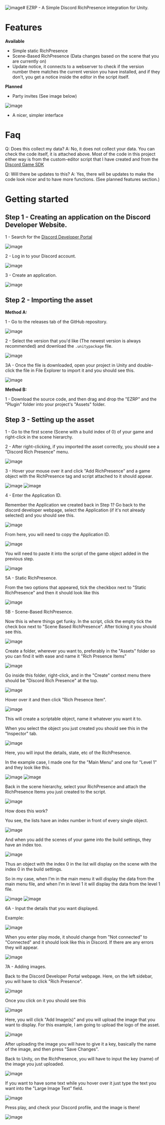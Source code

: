 ![image](https://github.com/andrasdaradici/ezrp/assets/90605554/64eab35f-d5ee-4dd0-902a-cef27f99e78b)# EZRP - A Simple Discord RichPresence integration for Unity.

# Features
**Available**
- Simple static RichPresence
- Scene-Based RichPresence (Data changes based on the scene that you are currently on)
- Update notice, it connects to a webserver to check if the version number there matches the current version you have installed, and if they don't, you get a notice inside the editor in the script itself.

**Planned**
- Party invites (See image below)

![image](https://github.com/andrasdaradici/ezrp/assets/90605554/8b7ba6d8-63f6-497f-9c28-ba65d8c27046)
- A nicer, simpler interface

# Faq
Q: Does this collect my data?
A: No, it does not collect your data. You can check the code itself, it is attached above. Most of the code in this project either way is from the custom-editor script that I have created and from the [Discord Game SDK](https://discord.com/developers/docs/game-sdk/sdk-starter-guide)

Q: Will there be updates to this?
A: Yes, there will be updates to make the code look nicer and to have more functions. (See planned features section.)

# Getting started
## Step 1 - Creating an application on the Discord Developer Website.
1 - Search for the [Discord Developer Portal](https://discord.com/developers/applications)

![image](https://github.com/andrasdaradici/ezrp/assets/90605554/cd5e92f6-d518-4cf1-82ef-0741e9b5b455)

2 - Log in to your Discord account.

![image](https://github.com/andrasdaradici/ezrp/assets/90605554/80158021-8e64-40eb-8d23-db951bdbf47b)

3 - Create an application.

![image](https://github.com/andrasdaradici/ezrp/assets/90605554/a3b7a687-1c93-4a94-a4dd-1e2a8bca4fa2)

## Step 2 - Importing the asset

**Method A:**

1 - Go to the releases tab of the GitHub repository.

![image](https://github.com/andrasdaradici/ezrp/assets/90605554/3dbe964f-e00d-44e8-8edb-5f07f8cfdd0c)

2 - Select the version that you'd like (The newest version is always recommended) and download the `.unitypackage` file.

![image](https://github.com/andrasdaradici/ezrp/assets/90605554/02cfdbc2-323b-4043-b4f7-638a1696b463)

3A - Once the file is downloaded, open your project in Unity and double-click the file in File Explorer to import it and you should see this.

![image](https://github.com/andrasdaradici/ezrp/assets/90605554/c69b5d3e-3ce6-49f9-9d27-e05cb2ac2ca8)

**Method B:**

1 - Download the source code, and then drag and drop the "EZRP" and the "Plugin" folder into your project's "Assets" folder.

## Step 3 - Setting up the asset

1 - Go to the first scene (Scene with a build index of 0) of your game and right-click in the scene hierarchy.

2 - After right-clicking, if you imported the asset correctly, you should see a "Discord Rich Presence" menu.

![image](https://github.com/andrasdaradici/ezrp/assets/90605554/b08597a3-b02d-4c77-899f-87940de8fc3f)

3 - Hover your mouse over it and click "Add RichPresence" and a game object with the RichPresence tag and script attached to it should appear.

![image](https://github.com/andrasdaradici/ezrp/assets/90605554/8f71b660-3ee0-450e-b929-4b0d236a87b7)
![image](https://github.com/andrasdaradici/ezrp/assets/90605554/0793c3f6-1ac3-4e5a-8bc4-29f2d140c797)

4 - Enter the Application ID. 

Remember the Application we created back in Step 1? Go back to the discord developer webpage, select the Application (if it's not already selected) and you should see this.

![image](https://github.com/andrasdaradici/ezrp/assets/90605554/9c4913c6-a4d6-4394-837f-689ab2735d97)

From here, you will need to copy the Application ID.

![image](https://github.com/andrasdaradici/ezrp/assets/90605554/cfcbf028-4718-47d5-8e5a-e2d83f95796c)

You will need to paste it into the script of the game object added in the previous step.

![image](https://github.com/andrasdaradici/ezrp/assets/90605554/80962c17-b54e-4291-a01e-d8088b4d665c)

5A - Static RichPresence.

From the two options that appeared, tick the checkbox next to "Static RichPresence" and then it should look like this

![image](https://github.com/andrasdaradici/ezrp/assets/90605554/9828a8ce-c02d-4fa1-8b32-4663a4baef29)

5B - Scene-Based RichPresence.

Now this is where things get funky. In the script, click the empty tick the check box next to "Scene Based RichPresence". After ticking it you should see this.

![image](https://github.com/andrasdaradici/ezrp/assets/90605554/8bf686d7-2049-4eca-9be4-6b2a61997563)

Create a folder, wherever you want to, preferably in the "Assets" folder so you can find it with ease and name it "Rich Presence Items"

![image](https://github.com/andrasdaradici/ezrp/assets/90605554/02ec7f11-545f-4e6b-99f0-be7b5190b7ed)

Go inside this folder, right-click, and in the "Create" context menu there should be "Discord Rich Presence" at the top.

![image](https://github.com/andrasdaradici/ezrp/assets/90605554/418e6f32-3365-4b51-b32e-ddb77486c354)

Hover over it and then click "Rich Presence Item".

![image](https://github.com/andrasdaradici/ezrp/assets/90605554/870c736f-0bc3-4a92-ae48-31acaf135678)

This will create a scriptable object, name it whatever you want it to.

When you select the object you just created you should see this in the "Inspector" tab.

![image](https://github.com/andrasdaradici/ezrp/assets/90605554/2667490d-d79d-472a-92ac-09fc6561913c)

Here, you will input the details, state, etc of the RichPresence.

In the example case, I made one for the "Main Menu" and one for "Level 1" and they look like this.

![image](https://github.com/andrasdaradici/ezrp/assets/90605554/8ece477a-41a3-4ebc-8467-70744c1242b7)
![image](https://github.com/andrasdaradici/ezrp/assets/90605554/dfcf82af-fc60-472f-baa4-55e642c17859)

Back in the scene hierarchy, select your RichPresence and attach the RichPresence Items you just created to the script.

![image](https://github.com/andrasdaradici/ezrp/assets/90605554/cf263f42-d680-488d-9a9d-6c6d2eca4b2a)

How does this work?

You see, the lists have an index number in front of every single object.

![image](https://github.com/andrasdaradici/ezrp/assets/90605554/62f8db34-b312-48ee-97de-79be1c16f97e)

And when you add the scenes of your game into the build settings, they have an index too.

![image](https://github.com/andrasdaradici/ezrp/assets/90605554/c4c0be7c-801b-47fe-afbb-516c8a2496aa)

Thus an object with the index 0 in the list will display on the scene with the index 0 in the build settings.

So in my case, when I'm in the main menu it will display the data from the main menu file, and when I'm in level 1 it will display the data from the level 1 file.

![image](https://github.com/andrasdaradici/ezrp/assets/90605554/3ca256a6-51fc-4247-a700-9e64f9c4c29a)
![image](https://github.com/andrasdaradici/ezrp/assets/90605554/ae742744-f504-4931-8270-af58d3eece72)


6A - Input the details that you want displayed. 

Example:

![image](https://github.com/andrasdaradici/ezrp/assets/90605554/f08df04a-8a95-403b-9ed4-f6ec68152547)

When you enter play mode, it should change from "Not connected" to "Connected" and it should look like this in Discord. If there are any errors they will appear.

![image](https://github.com/andrasdaradici/ezrp/assets/90605554/a01e6f7b-a07c-4a4e-b2a7-b3b1dcc4faa5)

7A - Adding images.

Back to the Discord Developer Portal webpage. Here, on the left sidebar, you will have to click "Rich Presence".

![image](https://github.com/andrasdaradici/ezrp/assets/90605554/52ad28ef-2ac8-4311-bb5c-3542abc76749)

Once you click on it you should see this

![image](https://github.com/andrasdaradici/ezrp/assets/90605554/344baab7-9b90-454e-9d9d-9413ddbb30c7)

Here, you will click "Add Image(s)" and you will upload the image that you want to display. For this example, I am going to upload the logo of the asset.

![image](https://github.com/andrasdaradici/ezrp/assets/90605554/bef94856-79a3-4d1c-843a-ff1d3c7e698b)

After uploading the image you will have to give it a key, basically the name of the image, and then press "Save Changes".

Back to Unity, on the RichPresence, you will have to input the key (name) of the image you just uploaded.

![image](https://github.com/andrasdaradici/ezrp/assets/90605554/af3a44d5-6b11-4f72-a78c-5ae2be3af967)

If you want to have some text while you hover over it just type the text you want into the "Large Image Text" field.  

![image](https://github.com/andrasdaradici/ezrp/assets/90605554/4e0e2f21-40ea-4e66-8ba1-fd4a939fe081)

Press play, and check your Discord profile, and the image is there!

![image](https://github.com/andrasdaradici/ezrp/assets/90605554/2c2f4caa-58eb-4638-b57f-af0cf4729522)
